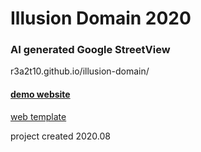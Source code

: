 # Illusion Domain 2020
### AI generated Google StreetView
r3a2t10.github.io/illusion-domain/
#### [demo website](r3a2t10.github.io/illusion-domain/)
[web template](https://startbootstrap.com/themes/grayscale/)

project created 2020.08


